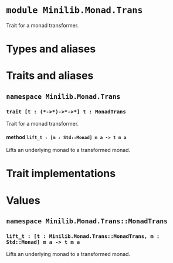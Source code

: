 # `module Minilib.Monad.Trans`

Trait for a monad transformer.

# Types and aliases

# Traits and aliases

## `namespace Minilib.Monad.Trans`

### `trait [t : (*->*)->*->*] t : MonadTrans`

Trait for a monad transformer.

#### method `lift_t : [m : Std::Monad] m a -> t m a`

Lifts an underlying monad to a transformed monad.

# Trait implementations

# Values

## `namespace Minilib.Monad.Trans::MonadTrans`

### `lift_t : [t : Minilib.Monad.Trans::MonadTrans, m : Std::Monad] m a -> t m a`

Lifts an underlying monad to a transformed monad.